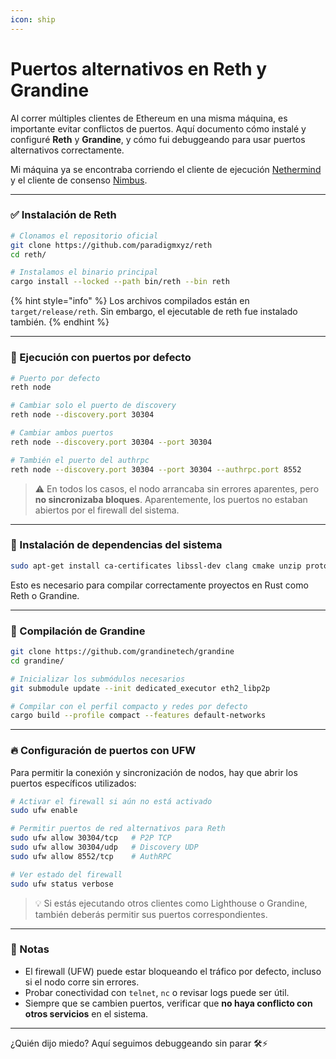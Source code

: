```yaml
---
icon: ship
---
```


# Puertos alternativos en Reth y Grandine



Al correr múltiples clientes de Ethereum en una misma máquina, es importante evitar conflictos de puertos. Aquí documento cómo instalé y configuré **Reth** y **Grandine**, y cómo fui debuggeando para usar puertos alternativos correctamente.

Mi máquina ya se encontraba corriendo el cliente de ejecución [Nethermind](https://www.nethermind.io/nethermind-client) y el cliente de consenso [Nimbus](https://nimbus.team/).

***

### ✅ Instalación de Reth

```bash
# Clonamos el repositorio oficial
git clone https://github.com/paradigmxyz/reth
cd reth/

# Instalamos el binario principal
cargo install --locked --path bin/reth --bin reth
```

{% hint style="info" %}
Los archivos compilados están en `target/release/reth`. Sin embargo, el ejecutable de reth fue instalado también.
{% endhint %}

***

### 🚀 Ejecución con puertos por defecto

```bash
# Puerto por defecto
reth node

# Cambiar solo el puerto de discovery
reth node --discovery.port 30304

# Cambiar ambos puertos
reth node --discovery.port 30304 --port 30304

# También el puerto del authrpc
reth node --discovery.port 30304 --port 30304 --authrpc.port 8552
```

> ⚠️ En todos los casos, el nodo arrancaba sin errores aparentes, pero **no sincronizaba bloques**. Aparentemente, los puertos no estaban abiertos por el firewall del sistema.

***

### 🔩 Instalación de dependencias del sistema

```bash
sudo apt-get install ca-certificates libssl-dev clang cmake unzip protobuf-compiler libz-dev
```

Esto es necesario para compilar correctamente proyectos en Rust como Reth o Grandine.

***

### 🧱 Compilación de Grandine

```bash
git clone https://github.com/grandinetech/grandine
cd grandine/

# Inicializar los submódulos necesarios
git submodule update --init dedicated_executor eth2_libp2p

# Compilar con el perfil compacto y redes por defecto
cargo build --profile compact --features default-networks
```

***

### 🔥 Configuración de puertos con UFW

Para permitir la conexión y sincronización de nodos, hay que abrir los puertos específicos utilizados:

```bash
# Activar el firewall si aún no está activado
sudo ufw enable

# Permitir puertos de red alternativos para Reth
sudo ufw allow 30304/tcp   # P2P TCP
sudo ufw allow 30304/udp   # Discovery UDP
sudo ufw allow 8552/tcp    # AuthRPC

# Ver estado del firewall
sudo ufw status verbose
```

> 💡 Si estás ejecutando otros clientes como Lighthouse o Grandine, también deberás permitir sus puertos correspondientes.

***

### 📝 Notas

* El firewall (UFW) puede estar bloqueando el tráfico por defecto, incluso si el nodo corre sin errores.
* Probar conectividad con `telnet`, `nc` o revisar logs puede ser útil.
* Siempre que se cambien puertos, verificar que **no haya conflicto con otros servicios** en el sistema.

***

¿Quién dijo miedo? Aquí seguimos debuggeando sin parar 🛠️⚡
